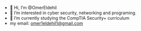 - 👋 Hi, I’m @OmerEldehil
- 👀 I’m interested in cyber security, networking and programing.
- 🌱 I’m currently studying the CompTIA Security+ curriculum
- my email: omer1eldehil1@gmail.com
